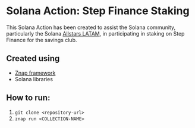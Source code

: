 # Solana Action: Step Finance Staking

This Solana Action has been created to assist the Solana community, particularly the Solana [Allstars LATAM](https://x.com/allstarslatam), in participating in staking on Step Finance for the savings club.

## Created using

- [Znap framework](https://github.com/heavy-duty/znap)
- Solana libraries

## How to run:

1. `git clone <repository-url>`
2. `znap run <COLLECTION-NAME>`